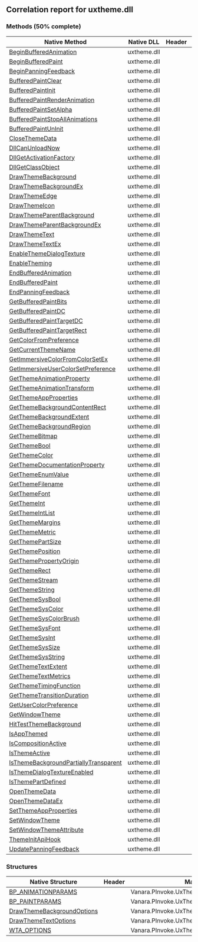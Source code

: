 ## Correlation report for uxtheme.dll
### Methods (50% complete)
Native Method | Native DLL | Header | Managed Method
---- | ---- | ---- | ----
[BeginBufferedAnimation](https://www.google.com/search?num=5&q=BeginBufferedAnimation+site%3Amsdn.microsoft.com) | uxtheme.dll |  | Vanara.PInvoke.UxTheme.BeginBufferedAnimation
[BeginBufferedPaint](https://www.google.com/search?num=5&q=BeginBufferedPaint+site%3Amsdn.microsoft.com) | uxtheme.dll |  | Vanara.PInvoke.UxTheme.BeginBufferedPaint
[BeginPanningFeedback](https://www.google.com/search?num=5&q=BeginPanningFeedback+site%3Amsdn.microsoft.com) | uxtheme.dll |  | 
[BufferedPaintClear](https://www.google.com/search?num=5&q=BufferedPaintClear+site%3Amsdn.microsoft.com) | uxtheme.dll |  | 
[BufferedPaintInit](https://www.google.com/search?num=5&q=BufferedPaintInit+site%3Amsdn.microsoft.com) | uxtheme.dll |  | Vanara.PInvoke.UxTheme.BufferedPaintInit
[BufferedPaintRenderAnimation](https://www.google.com/search?num=5&q=BufferedPaintRenderAnimation+site%3Amsdn.microsoft.com) | uxtheme.dll |  | Vanara.PInvoke.UxTheme.BufferedPaintRenderAnimation
[BufferedPaintSetAlpha](https://www.google.com/search?num=5&q=BufferedPaintSetAlpha+site%3Amsdn.microsoft.com) | uxtheme.dll |  | 
[BufferedPaintStopAllAnimations](https://www.google.com/search?num=5&q=BufferedPaintStopAllAnimations+site%3Amsdn.microsoft.com) | uxtheme.dll |  | Vanara.PInvoke.UxTheme.BufferedPaintStopAllAnimations
[BufferedPaintUnInit](https://www.google.com/search?num=5&q=BufferedPaintUnInit+site%3Amsdn.microsoft.com) | uxtheme.dll |  | Vanara.PInvoke.UxTheme.BufferedPaintUnInit
[CloseThemeData](https://www.google.com/search?num=5&q=CloseThemeData+site%3Amsdn.microsoft.com) | uxtheme.dll |  | Vanara.PInvoke.UxTheme.CloseThemeData
[DllCanUnloadNow](https://www.google.com/search?num=5&q=DllCanUnloadNow+site%3Amsdn.microsoft.com) | uxtheme.dll |  | 
[DllGetActivationFactory](https://www.google.com/search?num=5&q=DllGetActivationFactory+site%3Amsdn.microsoft.com) | uxtheme.dll |  | 
[DllGetClassObject](https://www.google.com/search?num=5&q=DllGetClassObject+site%3Amsdn.microsoft.com) | uxtheme.dll |  | 
[DrawThemeBackground](https://www.google.com/search?num=5&q=DrawThemeBackground+site%3Amsdn.microsoft.com) | uxtheme.dll |  | Vanara.PInvoke.UxTheme.DrawThemeBackground
[DrawThemeBackgroundEx](https://www.google.com/search?num=5&q=DrawThemeBackgroundEx+site%3Amsdn.microsoft.com) | uxtheme.dll |  | Vanara.PInvoke.UxTheme.DrawThemeBackgroundEx
[DrawThemeEdge](https://www.google.com/search?num=5&q=DrawThemeEdge+site%3Amsdn.microsoft.com) | uxtheme.dll |  | 
[DrawThemeIcon](https://www.google.com/search?num=5&q=DrawThemeIcon+site%3Amsdn.microsoft.com) | uxtheme.dll |  | Vanara.PInvoke.UxTheme.DrawThemeIcon
[DrawThemeParentBackground](https://www.google.com/search?num=5&q=DrawThemeParentBackground+site%3Amsdn.microsoft.com) | uxtheme.dll |  | Vanara.PInvoke.UxTheme.DrawThemeParentBackground
[DrawThemeParentBackgroundEx](https://www.google.com/search?num=5&q=DrawThemeParentBackgroundEx+site%3Amsdn.microsoft.com) | uxtheme.dll |  | Vanara.PInvoke.UxTheme.DrawThemeParentBackgroundEx
[DrawThemeText](https://www.google.com/search?num=5&q=DrawThemeText+site%3Amsdn.microsoft.com) | uxtheme.dll |  | Vanara.PInvoke.UxTheme.DrawThemeText
[DrawThemeTextEx](https://www.google.com/search?num=5&q=DrawThemeTextEx+site%3Amsdn.microsoft.com) | uxtheme.dll |  | Vanara.PInvoke.UxTheme.DrawThemeTextEx
[EnableThemeDialogTexture](https://www.google.com/search?num=5&q=EnableThemeDialogTexture+site%3Amsdn.microsoft.com) | uxtheme.dll |  | 
[EnableTheming](https://www.google.com/search?num=5&q=EnableTheming+site%3Amsdn.microsoft.com) | uxtheme.dll |  | 
[EndBufferedAnimation](https://www.google.com/search?num=5&q=EndBufferedAnimation+site%3Amsdn.microsoft.com) | uxtheme.dll |  | Vanara.PInvoke.UxTheme.EndBufferedAnimation
[EndBufferedPaint](https://www.google.com/search?num=5&q=EndBufferedPaint+site%3Amsdn.microsoft.com) | uxtheme.dll |  | Vanara.PInvoke.UxTheme.EndBufferedPaint
[EndPanningFeedback](https://www.google.com/search?num=5&q=EndPanningFeedback+site%3Amsdn.microsoft.com) | uxtheme.dll |  | 
[GetBufferedPaintBits](https://www.google.com/search?num=5&q=GetBufferedPaintBits+site%3Amsdn.microsoft.com) | uxtheme.dll |  | 
[GetBufferedPaintDC](https://www.google.com/search?num=5&q=GetBufferedPaintDC+site%3Amsdn.microsoft.com) | uxtheme.dll |  | 
[GetBufferedPaintTargetDC](https://www.google.com/search?num=5&q=GetBufferedPaintTargetDC+site%3Amsdn.microsoft.com) | uxtheme.dll |  | 
[GetBufferedPaintTargetRect](https://www.google.com/search?num=5&q=GetBufferedPaintTargetRect+site%3Amsdn.microsoft.com) | uxtheme.dll |  | 
[GetColorFromPreference](https://www.google.com/search?num=5&q=GetColorFromPreference+site%3Amsdn.microsoft.com) | uxtheme.dll |  | 
[GetCurrentThemeName](https://www.google.com/search?num=5&q=GetCurrentThemeName+site%3Amsdn.microsoft.com) | uxtheme.dll |  | 
[GetImmersiveColorFromColorSetEx](https://www.google.com/search?num=5&q=GetImmersiveColorFromColorSetEx+site%3Amsdn.microsoft.com) | uxtheme.dll |  | 
[GetImmersiveUserColorSetPreference](https://www.google.com/search?num=5&q=GetImmersiveUserColorSetPreference+site%3Amsdn.microsoft.com) | uxtheme.dll |  | 
[GetThemeAnimationProperty](https://www.google.com/search?num=5&q=GetThemeAnimationProperty+site%3Amsdn.microsoft.com) | uxtheme.dll |  | 
[GetThemeAnimationTransform](https://www.google.com/search?num=5&q=GetThemeAnimationTransform+site%3Amsdn.microsoft.com) | uxtheme.dll |  | 
[GetThemeAppProperties](https://www.google.com/search?num=5&q=GetThemeAppProperties+site%3Amsdn.microsoft.com) | uxtheme.dll |  | 
[GetThemeBackgroundContentRect](https://www.google.com/search?num=5&q=GetThemeBackgroundContentRect+site%3Amsdn.microsoft.com) | uxtheme.dll |  | Vanara.PInvoke.UxTheme.GetThemeBackgroundContentRect
[GetThemeBackgroundExtent](https://www.google.com/search?num=5&q=GetThemeBackgroundExtent+site%3Amsdn.microsoft.com) | uxtheme.dll |  | 
[GetThemeBackgroundRegion](https://www.google.com/search?num=5&q=GetThemeBackgroundRegion+site%3Amsdn.microsoft.com) | uxtheme.dll |  | 
[GetThemeBitmap](https://www.google.com/search?num=5&q=GetThemeBitmap+site%3Amsdn.microsoft.com) | uxtheme.dll |  | Vanara.PInvoke.UxTheme.GetThemeBitmap
[GetThemeBool](https://www.google.com/search?num=5&q=GetThemeBool+site%3Amsdn.microsoft.com) | uxtheme.dll |  | Vanara.PInvoke.UxTheme.GetThemeBool
[GetThemeColor](https://www.google.com/search?num=5&q=GetThemeColor+site%3Amsdn.microsoft.com) | uxtheme.dll |  | Vanara.PInvoke.UxTheme.GetThemeColor
[GetThemeDocumentationProperty](https://www.google.com/search?num=5&q=GetThemeDocumentationProperty+site%3Amsdn.microsoft.com) | uxtheme.dll |  | 
[GetThemeEnumValue](https://www.google.com/search?num=5&q=GetThemeEnumValue+site%3Amsdn.microsoft.com) | uxtheme.dll |  | Vanara.PInvoke.UxTheme.GetThemeEnumValue
[GetThemeFilename](https://www.google.com/search?num=5&q=GetThemeFilename+site%3Amsdn.microsoft.com) | uxtheme.dll |  | Vanara.PInvoke.UxTheme.GetThemeFilename
[GetThemeFont](https://www.google.com/search?num=5&q=GetThemeFont+site%3Amsdn.microsoft.com) | uxtheme.dll |  | Vanara.PInvoke.UxTheme.GetThemeFont
[GetThemeInt](https://www.google.com/search?num=5&q=GetThemeInt+site%3Amsdn.microsoft.com) | uxtheme.dll |  | Vanara.PInvoke.UxTheme.GetThemeInt
[GetThemeIntList](https://www.google.com/search?num=5&q=GetThemeIntList+site%3Amsdn.microsoft.com) | uxtheme.dll |  | 
[GetThemeMargins](https://www.google.com/search?num=5&q=GetThemeMargins+site%3Amsdn.microsoft.com) | uxtheme.dll |  | Vanara.PInvoke.UxTheme.GetThemeMargins
[GetThemeMetric](https://www.google.com/search?num=5&q=GetThemeMetric+site%3Amsdn.microsoft.com) | uxtheme.dll |  | Vanara.PInvoke.UxTheme.GetThemeMetric
[GetThemePartSize](https://www.google.com/search?num=5&q=GetThemePartSize+site%3Amsdn.microsoft.com) | uxtheme.dll |  | Vanara.PInvoke.UxTheme.GetThemePartSize
[GetThemePosition](https://www.google.com/search?num=5&q=GetThemePosition+site%3Amsdn.microsoft.com) | uxtheme.dll |  | Vanara.PInvoke.UxTheme.GetThemePosition
[GetThemePropertyOrigin](https://www.google.com/search?num=5&q=GetThemePropertyOrigin+site%3Amsdn.microsoft.com) | uxtheme.dll |  | Vanara.PInvoke.UxTheme.GetThemePropertyOrigin
[GetThemeRect](https://www.google.com/search?num=5&q=GetThemeRect+site%3Amsdn.microsoft.com) | uxtheme.dll |  | Vanara.PInvoke.UxTheme.GetThemeRect
[GetThemeStream](https://www.google.com/search?num=5&q=GetThemeStream+site%3Amsdn.microsoft.com) | uxtheme.dll |  | Vanara.PInvoke.UxTheme.GetThemeStream
[GetThemeString](https://www.google.com/search?num=5&q=GetThemeString+site%3Amsdn.microsoft.com) | uxtheme.dll |  | Vanara.PInvoke.UxTheme.GetThemeString
[GetThemeSysBool](https://www.google.com/search?num=5&q=GetThemeSysBool+site%3Amsdn.microsoft.com) | uxtheme.dll |  | 
[GetThemeSysColor](https://www.google.com/search?num=5&q=GetThemeSysColor+site%3Amsdn.microsoft.com) | uxtheme.dll |  | 
[GetThemeSysColorBrush](https://www.google.com/search?num=5&q=GetThemeSysColorBrush+site%3Amsdn.microsoft.com) | uxtheme.dll |  | 
[GetThemeSysFont](https://www.google.com/search?num=5&q=GetThemeSysFont+site%3Amsdn.microsoft.com) | uxtheme.dll |  | Vanara.PInvoke.UxTheme.GetThemeSysFont
[GetThemeSysInt](https://www.google.com/search?num=5&q=GetThemeSysInt+site%3Amsdn.microsoft.com) | uxtheme.dll |  | Vanara.PInvoke.UxTheme.GetThemeSysInt
[GetThemeSysSize](https://www.google.com/search?num=5&q=GetThemeSysSize+site%3Amsdn.microsoft.com) | uxtheme.dll |  | 
[GetThemeSysString](https://www.google.com/search?num=5&q=GetThemeSysString+site%3Amsdn.microsoft.com) | uxtheme.dll |  | 
[GetThemeTextExtent](https://www.google.com/search?num=5&q=GetThemeTextExtent+site%3Amsdn.microsoft.com) | uxtheme.dll |  | Vanara.PInvoke.UxTheme.GetThemeTextExtent
[GetThemeTextMetrics](https://www.google.com/search?num=5&q=GetThemeTextMetrics+site%3Amsdn.microsoft.com) | uxtheme.dll |  | 
[GetThemeTimingFunction](https://www.google.com/search?num=5&q=GetThemeTimingFunction+site%3Amsdn.microsoft.com) | uxtheme.dll |  | 
[GetThemeTransitionDuration](https://www.google.com/search?num=5&q=GetThemeTransitionDuration+site%3Amsdn.microsoft.com) | uxtheme.dll |  | Vanara.PInvoke.UxTheme.GetThemeTransitionDuration
[GetUserColorPreference](https://www.google.com/search?num=5&q=GetUserColorPreference+site%3Amsdn.microsoft.com) | uxtheme.dll |  | 
[GetWindowTheme](https://www.google.com/search?num=5&q=GetWindowTheme+site%3Amsdn.microsoft.com) | uxtheme.dll |  | 
[HitTestThemeBackground](https://www.google.com/search?num=5&q=HitTestThemeBackground+site%3Amsdn.microsoft.com) | uxtheme.dll |  | 
[IsAppThemed](https://www.google.com/search?num=5&q=IsAppThemed+site%3Amsdn.microsoft.com) | uxtheme.dll |  | 
[IsCompositionActive](https://www.google.com/search?num=5&q=IsCompositionActive+site%3Amsdn.microsoft.com) | uxtheme.dll |  | 
[IsThemeActive](https://www.google.com/search?num=5&q=IsThemeActive+site%3Amsdn.microsoft.com) | uxtheme.dll |  | 
[IsThemeBackgroundPartiallyTransparent](https://www.google.com/search?num=5&q=IsThemeBackgroundPartiallyTransparent+site%3Amsdn.microsoft.com) | uxtheme.dll |  | Vanara.PInvoke.UxTheme.IsThemeBackgroundPartiallyTransparent
[IsThemeDialogTextureEnabled](https://www.google.com/search?num=5&q=IsThemeDialogTextureEnabled+site%3Amsdn.microsoft.com) | uxtheme.dll |  | 
[IsThemePartDefined](https://www.google.com/search?num=5&q=IsThemePartDefined+site%3Amsdn.microsoft.com) | uxtheme.dll |  | Vanara.PInvoke.UxTheme.IsThemePartDefined
[OpenThemeData](https://www.google.com/search?num=5&q=OpenThemeData+site%3Amsdn.microsoft.com) | uxtheme.dll |  | Vanara.PInvoke.UxTheme.OpenThemeData
[OpenThemeDataEx](https://www.google.com/search?num=5&q=OpenThemeDataEx+site%3Amsdn.microsoft.com) | uxtheme.dll |  | Vanara.PInvoke.UxTheme.OpenThemeDataEx
[SetThemeAppProperties](https://www.google.com/search?num=5&q=SetThemeAppProperties+site%3Amsdn.microsoft.com) | uxtheme.dll |  | 
[SetWindowTheme](https://www.google.com/search?num=5&q=SetWindowTheme+site%3Amsdn.microsoft.com) | uxtheme.dll |  | Vanara.PInvoke.UxTheme.SetWindowTheme
[SetWindowThemeAttribute](https://www.google.com/search?num=5&q=SetWindowThemeAttribute+site%3Amsdn.microsoft.com) | uxtheme.dll |  | Vanara.PInvoke.UxTheme.SetWindowThemeAttribute
[ThemeInitApiHook](https://www.google.com/search?num=5&q=ThemeInitApiHook+site%3Amsdn.microsoft.com) | uxtheme.dll |  | 
[UpdatePanningFeedback](https://www.google.com/search?num=5&q=UpdatePanningFeedback+site%3Amsdn.microsoft.com) | uxtheme.dll |  | 
### Structures
Native Structure | Header | Managed Structure
---- | ---- | ----
[BP_ANIMATIONPARAMS](https://www.google.com/search?num=5&q=BP_ANIMATIONPARAMS+site%3Amsdn.microsoft.com) |  | Vanara.PInvoke.UxTheme+BP_ANIMATIONPARAMS
[BP_PAINTPARAMS](https://www.google.com/search?num=5&q=BP_PAINTPARAMS+site%3Amsdn.microsoft.com) |  | Vanara.PInvoke.UxTheme+BP_PAINTPARAMS
[DrawThemeBackgroundOptions](https://www.google.com/search?num=5&q=DrawThemeBackgroundOptions+site%3Amsdn.microsoft.com) |  | Vanara.PInvoke.UxTheme+DrawThemeBackgroundOptions
[DrawThemeTextOptions](https://www.google.com/search?num=5&q=DrawThemeTextOptions+site%3Amsdn.microsoft.com) |  | Vanara.PInvoke.UxTheme+DrawThemeTextOptions
[WTA_OPTIONS](https://www.google.com/search?num=5&q=WTA_OPTIONS+site%3Amsdn.microsoft.com) |  | Vanara.PInvoke.UxTheme+WTA_OPTIONS
